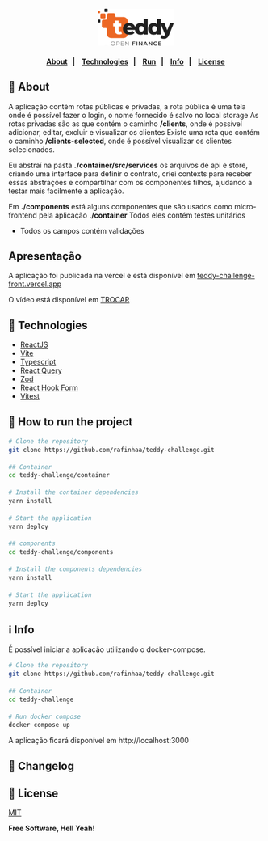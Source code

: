 <h4 align="center">
  <img src="container/public/logo.svg" alt="Logo" width="150"/>
</h4>

<h4 align="center">
    <p align="center">
      <a href="#-about">About</a>&nbsp;&nbsp;&nbsp;|&nbsp;&nbsp;&nbsp;
      <a href="#-technologies">Technologies</a>&nbsp;&nbsp;&nbsp;|&nbsp;&nbsp;&nbsp;
      <a href="#-how-to-run-the-project">Run</a>&nbsp;&nbsp;&nbsp;|&nbsp;&nbsp;&nbsp;
      <a href="#-info">Info</a>&nbsp;&nbsp;&nbsp;|&nbsp;&nbsp;&nbsp;
      <a href="#-license">License</a>
  </p>
</h4>

## 🔖 About

A aplicação contém rotas públicas e privadas, a rota pública é uma tela onde é possível fazer o login, o nome fornecido é salvo no local storage
As rotas privadas são as que contém o caminho **/clients**, onde é possível adicionar, editar, excluir e visualizar os clientes
Existe uma rota que contém o caminho **/clients-selected**, onde é possível visualizar os clientes selecionados.

Eu abstraí na pasta **./container/src/services** os arquivos de api e store, criando uma interface para definir o contrato, criei contexts para receber essas abstrações e compartilhar com os componentes filhos, ajudando a testar mais facilmente a aplicação.

Em **./components** está alguns componentes que são usados como micro-frontend pela aplicação **./container**
Todos eles contém testes unitários

- Todos os campos contém validações

## Apresentação

A aplicação foi publicada na vercel e está disponível em [teddy-challenge-front.vercel.app](teddy-challenge-front.vercel.app)

O vídeo está disponível em [TROCAR](https://github.com/rafinhaa/teddy-challenge)

## 🚀 Technologies

- [ReactJS](https://react.dev/)
- [Vite](https://vite.dev/)
- [Typescript](https://www.typescriptlang.org/)
- [React Query](https://tanstack.com/query/latest)
- [Zod](https://zod.dev/)
- [React Hook Form](https://www.react-hook-form.com/)
- [Vitest](https://vitest.dev/)

## 🏁 How to run the project

```sh
# Clone the repository
git clone https://github.com/rafinhaa/teddy-challenge.git

## Container
cd teddy-challenge/container

# Install the container dependencies
yarn install

# Start the application
yarn deploy

## components
cd teddy-challenge/components

# Install the components dependencies
yarn install

# Start the application
yarn deploy

```

## ℹ️ Info

É possível iniciar a aplicação utilizando o docker-compose.

```sh
# Clone the repository
git clone https://github.com/rafinhaa/teddy-challenge.git

## Container
cd teddy-challenge

# Run docker compose
docker compose up
```

A aplicação ficará disponível em http://localhost:3000

## 📄 Changelog

## 📝 License

[MIT](LICENSE.txt)

**Free Software, Hell Yeah!**
